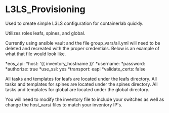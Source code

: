 # L3LS_Provisioning
Used to create simple L3LS configuration for containerlab quickly.

Utilizes roles leafs, spines, and global.

Currently using ansible vault and the file group_vars/all.yml will need to be deleted and recreated with the proper credentials.  Below is an example of what that file would look like.

  *eos_api:
  *host: '{{ inventory_hostname }}'
  *username: 
  *password: 
  *authorize: true
  *use_ssl: yes
  *transport: eapi
  *validate_certs: false

All tasks and templates for leafs are located under the leafs directory.
All tasks and templates for spines are located under the spines directory.
All tasks and templates for global are located under the global directory.

You will need to modify the inventory file to include your switches as well as change the host_vars/ files to match your inventory IP's.
